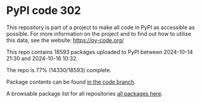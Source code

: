 # PyPI code 302

This repository is part of a project to make all code in PyPI as accessible as possible. For more information 
on the project and to find out how to utilise this data, see the website: https://py-code.org/

This repo contains 18593 packages uploaded to PyPI between 
2024-10-14 21:30 and 2024-10-16 10:32.

The repo is 77% (14330/18593) complete.

Package contents can be found [in the code branch](https://github.com/pypi-data/pypi-mirror-302/tree/code/packages).

A browsable package list for all repositories [all packages here](https://py-code.org/repositories/pypi-mirror-302).


